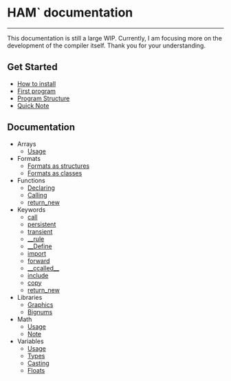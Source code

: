 # HAM` documentation

---

This documentation is still a large WIP. Currently, I am focusing more on the development of the compiler itself. Thank you for your understanding.

## Get Started
* [How to install](Examples/HowTo.html)
* [First program](Examples/Demo.html)
* [Program Structure](Examples/Structure.html)
* [Quick Note](Notes.html)
## Documentation
* Arrays
    * [Usage](Arrays/Usage.html)
* Formats
    * [Formats as structures](Formats/Usage.html)
    * [Formats as classes](Formats/Class.html)
* Functions
    * [Declaring](Functions/Declaring.html)
    * [Calling](Functions/Calling.html)
    * [return_new](Keywords/Return_new.html)
* Keywords
    * [call](Keywords/Call.html)
    * [persistent](Keywords/Persistent.html)
    * [transient](Keywords/Transient.html)
    * [__rule](Keywords/Rule.html)
    * [__Define](Keywords/Define.html)
    * [import](Keywords/Import.html)
    * [forward](Keywords/Forward.html)
    * [\_\_ccalled\_\_](Keywords/Ccalled.html) 
    * [include](Keywords/Include.html)
    * [copy](Keywords/Copy.html)
    * [return_new](Keywords/Return_new.html)
* Libraries
    * [Graphics](Libraries/Graphics.html)
    * [Bignums](Libraries/Bignums.html)
* Math
    * [Usage](Math/Math.html)
    * [Note](Math/Details.html)
* Variables
    * [Usage](Variables/Usage.html)
    * [Types](Types/Types.html)
    * [Casting](Types/Casting.html)
    * [Floats](Types/Floats.html)
